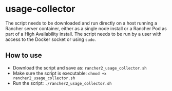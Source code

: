 # usage-collector

The script needs to be downloaded and run directly on a host running a Rancher server container, either as a single node install or a Rancher Pod as part of a High Availability install. The script needs to be run by a user with access to the Docker socket or using `sudo`.

## How to use

* Download the script and save as: `rancher2_usage_collector.sh`
* Make sure the script is executable: `chmod +x rancher2_usage_collector.sh`
* Run the script: `./rancher2_usage_collector.sh`
